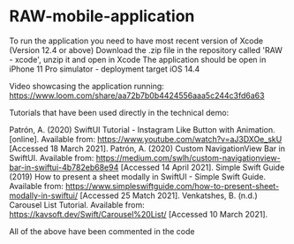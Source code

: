 # RAW-mobile-application

To run the application you need to have most recent version of Xcode (Version 12.4 or above)
Download the .zip file in the repository called 'RAW - xcode', unzip it and open in Xcode
The application should be open in iPhone 11 Pro simulator - deployment target iOS 14.4

Video showcasing the application running:
https://www.loom.com/share/aa72b7b0b4424556aaa5c244c3fd6a63 


Tutorials that have been used directly in the technical demo:

Patrón, A. (2020) SwiftUI Tutorial - Instagram Like Button with Animation. [online]. Available from: https://www.youtube.com/watch?v=aJ3DXOe_skU [Accessed 18 March 2021].
Patrón, A. (2020) Custom NavigationView Bar in SwiftUI. Available from: https://medium.com/swlh/custom-navigationview-bar-in-swiftui-4b782eb68e94 [Accessed 14 April 2021].
Simple Swift Guide (2019) How to present a sheet modally in SwiftUI - Simple Swift Guide. Available from: https://www.simpleswiftguide.com/how-to-present-sheet-modally-in-swiftui/ [Accessed 25 Match 2021].
Venkatshes, B. (n.d.) Carousel List Tutorial. Available from: https://kavsoft.dev/Swift/Carousel%20List/ [Accessed 10 March 2021].

All of the above have been commented in the code 
